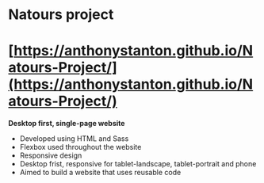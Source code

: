 # Natours project

# [https://anthonystanton.github.io/Natours-Project/](https://anthonystanton.github.io/Natours-Project/)

**Desktop first, single-page website**

* Developed using HTML and Sass
* Flexbox used throughout the website
* Responsive design
* Desktop frist, responsive for tablet-landscape, tablet-portrait and phone
* Aimed to build a website that uses reusable code
